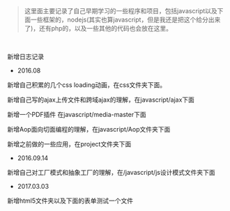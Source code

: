 

>这里面主要记录了自己早期学习的一些程序和项目，包括javascript以及下面一些框架的，nodejs(其实也算javascript，但是我还是把这个给分出来了)，还有php的，以及一些其他的代码也会放在这里。
<BR>


新增日志记录

* 2016.08

新增自己积累的几个css loading动画，在css文件夹下面。

新增自己写的ajax上传文件和跨域ajax的理解，在javascript/ajax下面

新增一个PDF插件 在javascript/media-master下面

新增Aop面向切面编程的理解，在javascript/Aop文件夹下面

新增之前做的一些应用，在project文件夹下面

* 2016.09.14

新增自己对工厂模式和抽象工厂的理解，在/javascript/js设计模式文件夹下面

* 2017.03.03

新增html5文件夹以及下面的表单测试一个文件